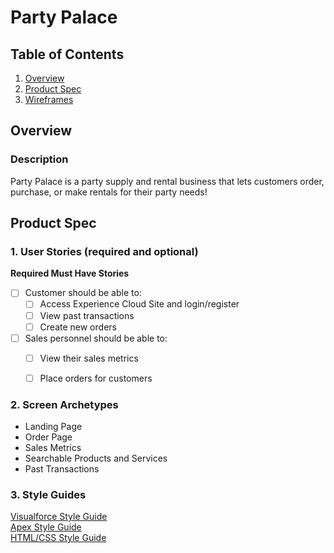 # Party Palace

## Table of Contents
1. [Overview](#Overview)
2. [Product Spec](#Product-Spec)
3. [Wireframes](#Wireframes)


## Overview
### Description
Party Palace is a party supply and rental business that lets customers order, purchase, or make rentals for their party needs! 



## Product Spec
### 1. User Stories (required and optional)

**Required Must Have Stories**

- [ ] Customer should be able to:
  - [ ] Access Experience Cloud Site and login/register
  - [ ] View past transactions
  - [ ] Create new orders

- [ ] Sales personnel should be able to:
  - [ ] View their sales metrics
  - [ ] Place orders for customers



### 2. Screen Archetypes

* Landing Page
* Order Page
* Sales Metrics
* Searchable Products and Services
* Past Transactions


### 3. Style Guides

[Visualforce Style Guide](https://hackmd.io/y534sApuSV-fADF-eR1KAg)
<br/>
[Apex Style Guide](https://hackmd.io/n7ub8lwuQgGjMokkKNw0FQ)
<br/>
[HTML/CSS Style Guide](https://hackmd.io/YcPiCedRRq65r9zV9Hlixg)





